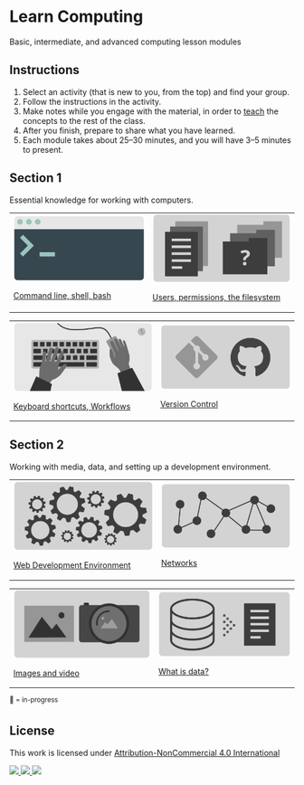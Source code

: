 
# Learn Computing

Basic, intermediate, and advanced computing lesson modules

## Instructions

1. Select an activity (that is new to you, from the top) and find your group.
1. Follow the instructions in the activity.
1. Make notes while you engage with the material, in order to [teach](https://en.wikipedia.org/wiki/Jigsaw_(teaching_technique)) the concepts to the rest of the class.
1. After you finish, prepare to share what you have learned.
1. Each module takes about 25–30 minutes, and you will have 3–5 minutes to present.





## Section 1

Essential knowledge for working with computers.

<table>
<tr>


<td>
<a href="topics-command-line.md">
<img width="" src="assets/img/banner-command-line.png">

Command line, shell, bash</a>
</td>


<td>
<a href="topics-files-folders.md">
<img width="" src="assets/img/banner-files-folders.png">

Users, permissions, the filesystem</a>
</td>


</tr>
</table>
<table>
<tr>


<td>
<a href="topics-keyboard-shortcuts.md">
<img width="" src="assets/img/banner-keyboard-shortcuts.png">

Keyboard shortcuts, Workflows</a>
</td>


<td>
<a href="https://docs.google.com/presentation/d/1vtK6LoqwF4rQQZZy-ovuEgsYUwwMRXsqDVMOjAPSBt0/edit#slide=id.p">
<img width="" src="assets/img/banner-version-control.png">

Version Control</a>
</td>



</tr>
</table>









## Section 2

Working with media, data, and setting up a development environment.

<table>
<tr>


<td>
<a href="topics-web-development.md">
<img width="" src="assets/img/banner-web-development.png">

Web Development Environment</a>
</td>





<td>
<a href="topics-networks.md">
<img width="" src="assets/img/banner-networks.png">

Networks</a>
</td>


</tr>
</table>
<table>
<tr>


<td>
<a href="topics-images.md">
<img width="" src="assets/img/banner-images.png">

Images and video</a>
</td>


<td>
<a href="topics-data.md">
<img width="" src="assets/img/banner-data.png">

What is data?</a>
</td>


</tr>
</table>

















<!--
## Section 3



<table>
<tr>

<td>
<a href="topics-computational-thinking.md">
<img width="" src="assets/img/banner-computational-thinking.png">

Computational thinking</a>
</td>




</tr>
</table> -->







<sup>📌 = in-progress</sup>



## License

<p xmlns:cc="http://creativecommons.org/ns#" >This work is licensed under <a href="http://creativecommons.org/licenses/by-nc/4.0/?ref=chooser-v1" target="_blank" rel="license noopener noreferrer">Attribution-NonCommercial 4.0 International

<img height=28 src="https://mirrors.creativecommons.org/presskit/icons/cc.svg?ref=chooser-v1"> <img height=28 src="https://mirrors.creativecommons.org/presskit/icons/by.svg?ref=chooser-v1"> <img height=28 src="https://mirrors.creativecommons.org/presskit/icons/nc.svg?ref=chooser-v1"></a></p>
